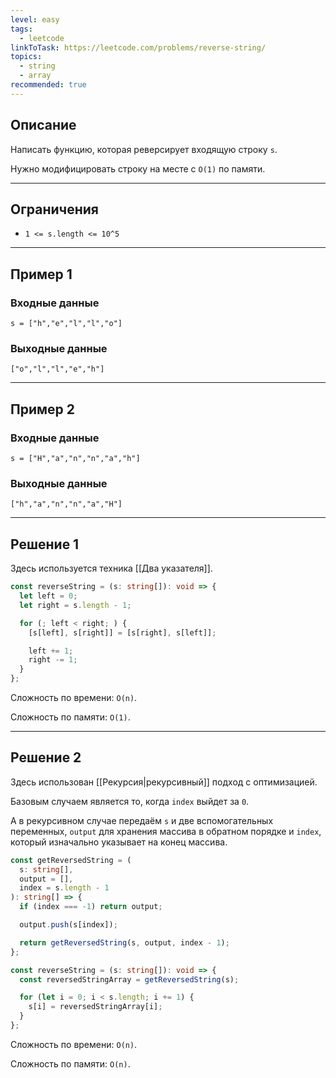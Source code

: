 ```yaml
---
level: easy
tags:
  - leetcode
linkToTask: https://leetcode.com/problems/reverse-string/
topics:
  - string
  - array
recommended: true
---
```

## Описание

Написать функцию, которая реверсирует входящую строку `s`.

Нужно модифицировать строку на месте с `O(1)` по памяти.

---
## Ограничения

- `1 <= s.length <= 10^5`

---
## Пример 1

### Входные данные

```
s = ["h","e","l","l","o"]
```
### Выходные данные

```
["o","l","l","e","h"]
```

---
## Пример 2

### Входные данные

```
s = ["H","a","n","n","a","h"]
```
### Выходные данные

```
["h","a","n","n","a","H"]
```

---
## Решение 1

Здесь используется техника [[Два указателя]].

```typescript
const reverseString = (s: string[]): void => {
  let left = 0;
  let right = s.length - 1;

  for (; left < right; ) {
    [s[left], s[right]] = [s[right], s[left]];

    left += 1;
    right -= 1;
  }
};
```

Сложность по времени: `O(n)`.

Сложность по памяти: `O(1)`.

---
## Решение 2

Здесь использован [[Рекурсия|рекурсивный]] подход с оптимизацией.

Базовым случаем является то, когда `index` выйдет за `0`.

А в рекурсивном случае передаём `s` и две вспомогательных переменных, `output` для хранения массива в обратном порядке и `index`, который изначально указывает на конец массива.

```typescript
const getReversedString = (
  s: string[],
  output = [],
  index = s.length - 1
): string[] => {
  if (index === -1) return output;

  output.push(s[index]);

  return getReversedString(s, output, index - 1);
};

const reverseString = (s: string[]): void => {
  const reversedStringArray = getReversedString(s);

  for (let i = 0; i < s.length; i += 1) {
    s[i] = reversedStringArray[i];
  }
};
```

Сложность по времени: `O(n)`.

Сложность по памяти: `O(n)`.